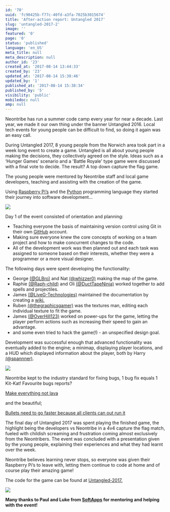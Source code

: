 ```yaml
---
id: '70'
uuid: 'fc90425b-f77c-40fd-a3fa-7025b3015674'
title: 'After-action report: Untangled 2017'
slug: 'untangled-2017-2'
image: ''
featured: '0'
page: '0'
status: 'published'
language: 'en_US'
meta_title: null
meta_description: null
author_id: '23'
created_at: '2017-08-14 13:44:33'
created_by: '23'
updated_at: '2017-08-14 15:38:46'
updated_by: '1'
published_at: '2017-08-14 15:38:34'
published_by: '5'
visibility: 'public'
mobiledoc: null
amp: null
---
```


Neontribe has run a summer code camp every year for near a decade. Last year, we made it our own thing under the banner Untangled 2016. Local tech events for young people can be difficult to find, so doing it again was an easy call.

During Untangled 2017, 8 young people from the Norwich area took part in a week long event to create a game. Untangled is all about young people making the decisions, they collectively agreed on the style. Ideas such as a ‘Hunger Games’ scenario and a 'Battle Royale' type game were discussed with a final vote to decide. The result? A top down capture the flag game.

The young people were mentored by Neontribe staff and local game developers, teaching and assisting with the creation of the game.

Using [Raspberry Pi’s](https://thepihut.com/products/raspberry-pi-3-retro-gaming-bundle) and the [Python](https://www.learnpython.org/) programming language they started their journey into software development…

![](/content/images/2017/08/map_test-1.jpg)

Day 1 of the event consisted of orientation and planning:

- Teaching everyone the basis of maintaining version control using Git in their own [GitHub](https://www.github.co.uk) account.
- Making sure everyone knew the core concepts of working on a team project and how to make concurrent changes to the code.
- All of the development work was then planned out and each task was assigned to someone based on their interests, whether they were a programmer or a more visual designer.

The following days were spent developing the functionality:

- George [(@GLBro)](https://github.com/GLBro) and Nat [(@whizzer0)](https://github.com/whizzer0) making the map of the game.
- Raphie [(@Raph-child)](https://github.com/Raph-child) and Oli [(@DuctTapeNinja)](https://github.com/DuctTapeNinja) worked together to add spells and projectiles.
- James [(@LiveG-Technologies)](https://github.com/LiveG-Technologies) maintained the documentation by creating a [wiki.](https://github.com/neontribe/untangled-2017/wiki)
- Ruben [(@thegraphicsgamer)](https://github.com/thegraphicsgamer) was the textures man, editing each individual texture to fit the game.
- James [(@OverHill123)](https://github.com/OverHill123) worked on power-ups for the game, letting the player perform actions such as increasing their speed to gain an advantage.
- and some even tried to hack the game(!) - an unspecified design goal.

Development was successful enough that advanced functionality was eventually added to the engine; a minimap, displaying player locations, and a HUD which displayed information about the player, both by Harry [(@spannner)](https://github.com/spannner).

![](/content/images/2017/08/everyone-1.jpg)

Neontribe kept to the industry standard for fixing bugs, 1 bug fix equals 1 Kit-Kat! Favourite bugs reports?

[Make everything not lava](https://github.com/neontribe/untangled-2017/issues/75)

and the beautiful;

[Bullets need to go faster because all clients can out run it](https://github.com/neontribe/untangled-2017/issues/84)

The final day of Untangled 2017 was spent playing the finished game, the highlight being the developers vs Neontribe in a 4v4 capture the flag match, fueled with childish screaming and frustration coming almost exclusively from the Neontribers. The event was concluded with a presentation given by the young people, explaining their experiences and what they had learnt over the week.

Neontribe believes learning never stops, so everyone was given their Raspberry Pi’s to leave with, letting them continue to code at home and of course play their amazing game!

The code for the game can be found at [Untangled-2017.](https://github.com/neontribe/untangled-2017)

![](/content/images/2017/08/bridge-1.jpg)

**Many thanks to Paul and Luke from [SoftApps](http://softapps.co.uk) for mentoring and helping with the event!**
